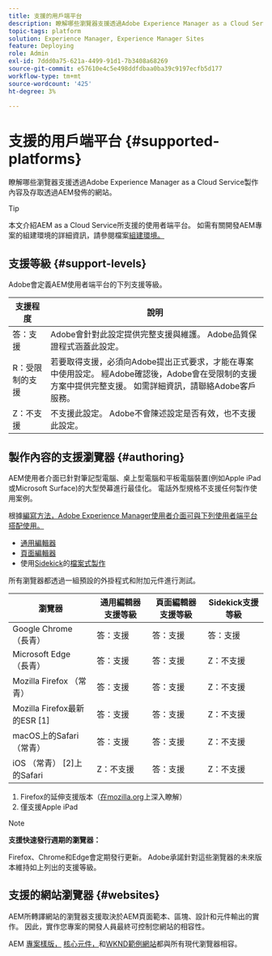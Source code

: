 ```yaml
---
title: 支援的用戶端平台
description: 瞭解哪些瀏覽器支援透過Adobe Experience Manager as a Cloud Service製作內容及存取透過AEM發佈的網站。
topic-tags: platform
solution: Experience Manager, Experience Manager Sites
feature: Deploying
role: Admin
exl-id: 7ddd0a75-621a-4499-91d1-7b3408a68269
source-git-commit: e57610e4c5e498ddfdbaa0ba39c9197ecfb5d177
workflow-type: tm+mt
source-wordcount: '425'
ht-degree: 3%

---
```


# 支援的用戶端平台 {#supported-platforms}

瞭解哪些瀏覽器支援透過Adobe Experience Manager as a Cloud Service製作內容及存取透過AEM發佈的網站。

>[!TIP]
>
>本文介紹AEM as a Cloud Service所支援的使用者端平台。 如需有關開發AEM專案的組建環境的詳細資訊，請參閱檔案[組建環境。](/help/implementing/cloud-manager/getting-access-to-aem-in-cloud/build-environment-details.md)

## 支援等級 {#support-levels}

Adobe會定義AEM使用者端平台的下列支援等級。

| 支援程度 | 說明 |
|---|---|
| 答：支援 | Adobe會針對此設定提供完整支援與維護。 Adobe品質保證程式涵蓋此設定。 |
| R：受限制的支援 | 若要取得支援，必須向Adobe提出正式要求，才能在專案中使用設定。 經Adobe確認後，Adobe會在受限制的支援方案中提供完整支援。 如需詳細資訊，請聯絡Adobe客戶服務。 |
| Z：不支援 | 不支援此設定。 Adobe不會陳述設定是否有效，也不支援此設定。 |

## 製作內容的支援瀏覽器 {#authoring}

AEM使用者介面已針對筆記型電腦、桌上型電腦和平板電腦裝置(例如Apple iPad或Microsoft Surface)的大型熒幕進行最佳化。 電話外型規格不支援任何製作使用案例。

根據[編寫方法，Adobe Experience Manager使用者介面可與下列使用者端平台搭配使用。](/help/edge/overview.md#authoring-method)

* [通用編輯器](/help/sites-cloud/authoring/universal-editor/authoring.md)
* [頁面編輯器](/help/sites-cloud/authoring/page-editor/introduction.md)
* 使用[Sidekick](/help/edge/docs/sidekick.md)的[檔案式製作](/help/edge/docs/authoring.md)

所有瀏覽器都透過一組預設的外掛程式和附加元件進行測試。

| 瀏覽器 | 通用編輯器支援等級 | 頁面編輯器支援等級 | Sidekick支援等級 |
|---|---|---|---|
| Google Chrome （長青） | 答：支援 | 答：支援 | 答：支援 |
| Microsoft Edge （長青） | 答：支援 | 答：支援 | Z：不支援 |
| Mozilla Firefox （常青） | 答：支援 | 答：支援 | Z：不支援 |
| Mozilla Firefox最新的ESR [1] | 答：支援 | 答：支援 | Z：不支援 |
| macOS上的Safari （常青） | 答：支援 | 答：支援 | Z：不支援 |
| iOS （常青） [2]上的Safari | Z：不支援 | 答：支援 | Z：不支援 |

1. Firefox的延伸支援版本（[在mozilla.org](https://www.mozilla.org/en-US/firefox/enterprise/)上深入瞭解）
1. 僅支援Apple iPad

>[!NOTE]
>
>**支援快速發行週期的瀏覽器：**
>
>Firefox、Chrome和Edge會定期發行更新。 Adobe承諾針對這些瀏覽器的未來版本維持如上列出的支援等級。

## 支援的網站瀏覽器 {#websites}

AEM所轉譯網站的瀏覽器支援取決於AEM頁面範本、區塊、設計和元件輸出的實作。 因此，實作您專案的開發人員最終可控制您網站的相容性。

AEM [專案樣版，](/help/edge/wysiwyg-authoring/edge-dev-getting-started.md#create-github-project) [核心元件，](/help/implementing/developing/components/overview.md#aem-core-components)和[WKND範例網站](/help/implementing/developing/introduction/develop-wknd-tutorial.md)都與所有現代瀏覽器相容。
